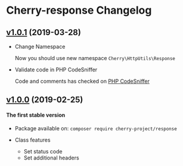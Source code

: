 # Cherry-response Changelog

## [v1.0.1](https://github.com/ABGEO07/cherry-response/releases/tag/v1.0.1 "v1.0.1") (2019-03-28)

- Change Namespace

    Now you should use new namespace `Cherry\HttpUtils\Response`

- Validate code in PHP CodeSniffer

    Code and comments has checked on [PHP CodeSniffer](https://github.com/squizlabs/PHP_CodeSniffer)


## [v1.0.0](https://github.com/ABGEO07/cherry-response/releases/tag/v1.0.0 "v1.0.0") (2019-02-25)
#### The first stable version

- Package available on: `composer require cherry-project/response`

- Class features
	- Set status code
	- Set additional headers